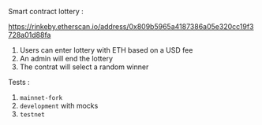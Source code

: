 Smart contract lottery :

https://rinkeby.etherscan.io/address/0x809b5965a4187386a05e320cc19f3728a01d88fa

1. Users can enter lottery with ETH based on a USD fee
2. An admin will end the lottery
3. The contrat will select a random winner

Tests :

1. `mainnet-fork`
2. `development` with mocks
3. `testnet`


